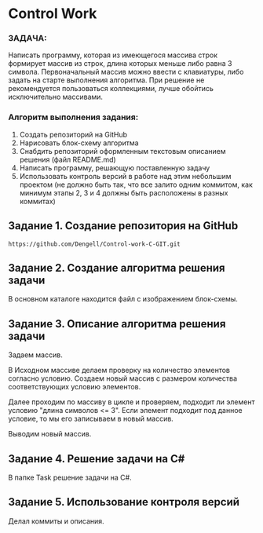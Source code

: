 # Control Work

### ЗАДАЧА:
Написать программу, которая из имеющегося массива строк формирует массив из строк, длина которых меньше либо равна 3 символа. Первоначальный массив можно ввести с клавиатуры, либо задать на старте выполнения алгоритма. При решение не рекомендуется пользоваться коллекциями, лучше обойтись исключительно массивами.

### Алгоритм выполнения задания:
1. Создать репозиторий на GitHub
2. Нарисовать блок-схему алгоритма
3. Снабдить репозиторий оформленным текстовым описанием решения (файл README.md)
4. Написать программу, решающую поставленную задачу
5. Использовать контроль версий в работе над этим небольшим проектом (не должно быть так, что все залито одним коммитом, как минимум этапы 2, 3 и 4 должны быть расположены в разных коммитах)

## Задание 1. Создание репозитория на GitHub
```https://github.com/Dengell/Control-work-C-GIT.git```

## Задание 2. Создание алгоритма решения задачи
В основном каталоге находится файл с изображением блок-схемы.

## Задание 3. Описание алгоритма решения задачи
Задаем массив.

В Исходном массиве делаем проверку на количество элементов согласно условию. Создаем новый массив с размером количества соответствующих условию элементов.

Далее проходим по массиву в цикле и проверяем, подходит ли элемент условию "длина символов <= 3". Если элемент подходит под данное условие, то мы его записываем в новый массив.

Выводим новый массив.


## Задание 4. Решение задачи на C#
В папке Task решение задачи на C#.

## Задание 5. Использование контроля версий
Делал коммиты и описания.